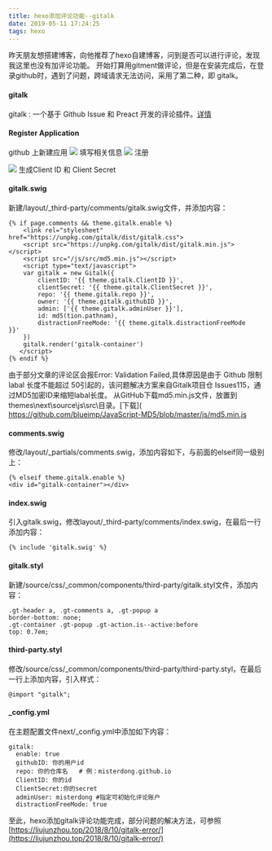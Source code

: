 ```yaml
---
title: hexo添加评论功能--gitalk
date: 2019-05-11 17:24:25
tags: hexo
---
```


昨天朋友想搭建博客，向他推荐了hexo自建博客，问到是否可以进行评论，发现我这里也没有加评论功能。
开始打算用gitment做评论，但是在安装完成后，在登录github时，遇到了问题，跨域请求无法访问，采用了第二种，即 gitalk。
<!-- more -->
#### gitalk


gitalk : 一个基于 Github Issue 和 Preact 开发的评论插件。[详情](https://github.com/gitalk/gitalk)

#### Register Application
github 上新建应用
![](https://raw.githubusercontent.com/misterdong/img/master/blog/20190511173939.png)
填写相关信息
![](https://raw.githubusercontent.com/misterdong/img/master/blog/20190511174046.png)
注册

![](https://raw.githubusercontent.com/misterdong/img/master/blog/20190511174156.png)
生成Client ID 和 Client Secret

#### gitalk.swig
新建/layout/_third-party/comments/gitalk.swig文件，并添加内容：

```script
{% if page.comments && theme.gitalk.enable %}
	<link rel="stylesheet" href="https://unpkg.com/gitalk/dist/gitalk.css">
	<script src="https://unpkg.com/gitalk/dist/gitalk.min.js"></script>
	<script src="/js/src/md5.min.js"></script>
	<script type="text/javascript">
    var gitalk = new Gitalk({
        clientID: '{{ theme.gitalk.ClientID }}',
        clientSecret: '{{ theme.gitalk.ClientSecret }}',
        repo: '{{ theme.gitalk.repo }}',
        owner: '{{ theme.gitalk.githubID }}',
        admin: ['{{ theme.gitalk.adminUser }}'],
        id: md5(tion.pathnam),
        distractionFreeMode: '{{ theme.gitalk.distractionFreeMode   }}'
    })
    gitalk.render('gitalk-container')
   </script>
{% endif %}
```
由于部分文章的评论区会报Error: Validation Failed,具体原因是由于 Github 限制 labal 长度不能超过 50引起的，该问题解决方案来自Gitalk项目仓 Issues115，通过MD5加密ID来缩短labal长度。
从GitHub下载md5.min.js文件，放置到themes\next\source\js\src\目录。[下载](
https://github.com/blueimp/JavaScript-MD5/blob/master/js/md5.min.js

#### comments.swig

修改/layout/_partials/comments.swig，添加内容如下，与前面的elseif同一级别上：
```script
{% elseif theme.gitalk.enable %}
<div id="gitalk-container"></div>
```
#### index.swig
引入gitalk.swig，修改layout/_third-party/comments/index.swig，在最后一行添加内容：
```script
{% include 'gitalk.swig' %}
```
#### gitalk.styl
新建/source/css/_common/components/third-party/gitalk.styl文件，添加内容：
```script
.gt-header a, .gt-comments a, .gt-popup a
border-bottom: none;
.gt-container .gt-popup .gt-action.is--active:before
top: 0.7em;
```
#### third-party.styl
修改/source/css/_common/components/third-party/third-party.styl，在最后一行上添加内容，引入样式：
```script
@import "gitalk";
```
#### _config.yml
在主题配置文件next/_config.yml中添加如下内容：
```script
gitalk:
  enable: true
  githubID: 你的用户id  
  repo: 你的仓库名   # 例：misterdong.github.io
  ClientID: 你的id
  ClientSecret:你的secret
  adminUser: misterdong #指定可初始化评论账户
  distractionFreeMode: true
```
至此，hexo添加gitalk评论功能完成，部分问题的解决方法，可参照
[https://liujunzhou.top/2018/8/10/gitalk-error/](https://liujunzhou.top/2018/8/10/gitalk-error/)


